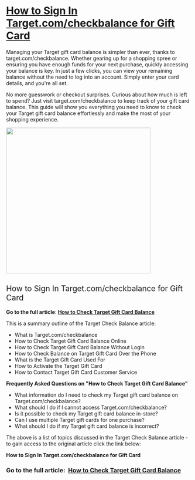 <h1><a href="https://www.clipsit.net/how-to-navigate-target-com-checkbalance-for-gift-card/"><b>How to Sign In Target.com/checkbalance for Gift Card</b></a></h1>
<span style="font-weight: 400;">Managing your Target gift card balance is simpler than ever, thanks to target.com/checkbalance. Whether gearing up for a shopping spree or ensuring you have enough funds for your next purchase, quickly accessing your balance is key. In just a few clicks, you can view your remaining balance without the need to log into an account. Simply enter your card details, and you're all set.</span>

<span style="font-weight: 400;">No more guesswork or checkout surprises. Curious about how much is left to spend? Just visit target.com/checkbalance to keep track of your gift card balance. This guide will show you everything you need to know to check your Target gift card balance effortlessly and make the most of your shopping experience.</span>

<img class="alignnone size-full wp-image-35153" src="https://www.clipsit.net/wp-content/uploads/2025/03/target-check-balance1.png" alt="" width="394" height="397" />
<h2><span style="font-weight: 400;">How to Sign In Target.com/checkbalance for Gift Card</span></h2>
<b>Go to the full article</b><span style="font-weight: 400;">: </span><a href="https://www.clipsit.net/how-to-navigate-target-com-checkbalance-for-gift-card/"><b>How to Check Target Gift Card Balance</b></a>

<span style="font-weight: 400;">This is a summary outline of the Target Check Balance article:</span>
<ul>
 	<li style="font-weight: 400;" aria-level="1"><span style="font-weight: 400;">What is Target.com/checkbalance</span></li>
 	<li style="font-weight: 400;" aria-level="1"><span style="font-weight: 400;">How to Check Target Gift Card Balance Online</span></li>
 	<li style="font-weight: 400;" aria-level="1"><span style="font-weight: 400;">How to Check Target Gift Card Balance Without Login</span></li>
 	<li style="font-weight: 400;" aria-level="1"><span style="font-weight: 400;">How to Check Balance on Target Gift Card Over the Phone</span></li>
 	<li style="font-weight: 400;" aria-level="1"><span style="font-weight: 400;">What is the Target Gift Card Used For</span></li>
 	<li style="font-weight: 400;" aria-level="1"><span style="font-weight: 400;">How to Activate the Target Gift Card</span></li>
 	<li style="font-weight: 400;" aria-level="1"><span style="font-weight: 400;">How to Contact Target Gift Card Customer Service</span></li>
</ul>
<b>Frequently Asked Questions on "How to Check Target Gift Card Balance"</b>
<ul>
 	<li style="font-weight: 400;" aria-level="1"><span style="font-weight: 400;">What information do I need to check my Target gift card balance on Target.com/checkbalance?</span></li>
 	<li style="font-weight: 400;" aria-level="1"><span style="font-weight: 400;">What should I do if I cannot access Target.com/checkbalance?</span></li>
 	<li style="font-weight: 400;" aria-level="1"><span style="font-weight: 400;">Is it possible to check my Target gift card balance in-store?</span></li>
 	<li style="font-weight: 400;" aria-level="1"><span style="font-weight: 400;">Can I use multiple Target gift cards for one purchase?</span></li>
 	<li style="font-weight: 400;" aria-level="1"><span style="font-weight: 400;">What should I do if my Target gift card balance is incorrect?</span></li>
</ul>
<span style="font-weight: 400;">The above is a list of topics discussed in the Target Check Balance article - to gain access to the original article click the link below:</span>

<b>How to Sign In Target.com/checkbalance for Gift Card</b>
<h3><b>Go to the full article:  </b><a href="https://www.clipsit.net/how-to-navigate-target-com-checkbalance-for-gift-card/"><b>How to Check Target Gift Card Balance</b></a></h3>
